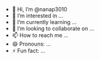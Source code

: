 - 👋 Hi, I’m @nanap3010
- 👀 I’m interested in ...
- 🌱 I’m currently learning ...
- 💞️ I’m looking to collaborate on ...
- 📫 How to reach me ...
- 😄 Pronouns: ...
- ⚡ Fun fact: ...

<!---
nanap3010/nanap3010 is a ✨ special ✨ repository because its `README.md` (this file) appears on your GitHub profile.
You can click the Preview link to take a look at your changes.


![header](https://capsule-render.vercel.app/api?type=waving&height=200&text=Stroke%20Test&fontAlign=70)

--->
